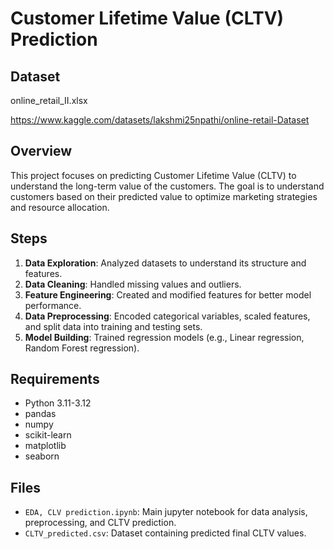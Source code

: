 # Customer Lifetime Value (CLTV) Prediction

## Dataset
online_retail_II.xlsx

https://www.kaggle.com/datasets/lakshmi25npathi/online-retail-Dataset

## Overview
This project focuses on predicting Customer Lifetime Value (CLTV) to understand the long-term value of the customers. The goal is to understand customers based on their predicted value to optimize marketing strategies and resource allocation.

## Steps
1. **Data Exploration**: Analyzed datasets to understand its structure and features.
2. **Data Cleaning**: Handled missing values and outliers.
3. **Feature Engineering**: Created and modified features for better model performance.
4. **Data Preprocessing**: Encoded categorical variables, scaled features, and split data into training and testing sets.
5. **Model Building**: Trained regression models (e.g., Linear regression, Random Forest regression).

## Requirements
- Python 3.11-3.12
- pandas
- numpy
- scikit-learn
- matplotlib
- seaborn

## Files
- `EDA, CLV prediction.ipynb`: Main jupyter notebook for data analysis, preprocessing, and CLTV prediction.
- `CLTV_predicted.csv`: Dataset containing predicted final CLTV values.
